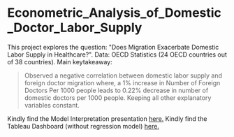 # Econometric_Analysis_of_Domestic_Doctor_Labor_Supply
This project explores the question: "Does Migration Exacerbate Domestic Labor Supply in Healthcare?".
Data: OECD Statistics (24 OECD countries out of 38 countries).
Main keytakeaway: 

> Observed a negative correlation between domestic labor supply and foreign doctor migration where,
> a 1% increase in Number of Foreign Doctors Per 1000 people leads to 0.22% decrease in number of domestic doctors per 1000 people. 
> Keeping all other explanatory variables constant.

Kindly find the Model Interpretation presentation [here.](https://docs.google.com/presentation/d/1w0zTjAKUdtCZbffnUG3EMRmjcUv2T4RspVwW8S1LCKY/edit#slide=id.p)
Kindly find the Tableau Dashboard (without regression model) [here.](https://public.tableau.com/views/YakshDashboardEconometricAnalysis/FinalDashboardYaksh?:language=en-US&:sid=&:display_count=n&:origin=viz_share_link)
